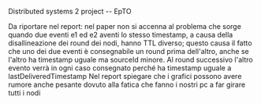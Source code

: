 Distributed systems 2 project -- EpTO

Da riportare nel report: nel paper non si accenna al problema che sorge quando due eventi e1 ed e2 aventi lo stesso timestamp, a causa della disallineazione dei round dei nodi, hanno TTL diverso; questo causa il fatto che uno dei due eventi è consegnabile un round prima dell'altro, anche se l'altro ha timestamp uguale ma sourceId minore. Al round successivo l'altro evento verrà in ogni caso consegnato perché ha timestamp uguale a lastDeliveredTimestamp
Nel report spiegare che i grafici possono avere rumore anche pesante dovuto alla fatica che fanno i nostri pc a far girare tutti i nodi
